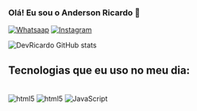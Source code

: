 ### Olá! Eu sou o Anderson Ricardo 👋


[![Whatsaap](https://img.shields.io/badge/WhatsApp-25D366?style=for-the-badge&logo=whatsapp&logoColor=white
)](https://api.whatsapp.com/send/?phone=5521996257287&text&app_absent=0) 
[![Instagram](https://img.shields.io/badge/Instagram-E4405F?style=for-the-badge&logo=instagram&logoColor=white
)](https://www.instagram.com/andersonn_ricard/) 

![DevRicardo GitHub stats](https://github-readme-stats.vercel.app/api?username=AndersonRi&show_icons=true&theme=tokyonight )

## Tecnologias que eu uso no meu dia:

<div style="display: inline_block"> <br>
<img align="center" alt="html5" src="https://img.shields.io/badge/HTML5-E34F26?style=for-the-badge&logo=html5&logoColor=white
">
<img align="center" alt="html5" src="https://img.shields.io/badge/CSS3-1572B6?style=for-the-badge&logo=css3&logoColor=white
">
<img align="center" alt="JavaScript" src="https://img.shields.io/badge/JavaScript-F7DF1E?style=for-the-badge&logo=javascript&logoColor=black
">
</div>
